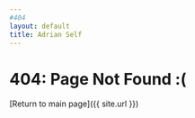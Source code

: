 ```yaml
---
#404
layout: default
title: Adrian Self
---
```


# 404: Page Not Found :(

[Return to main page]({{ site.url }})
